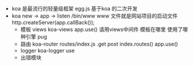 - koa 是最流行的轻量级框架
  egg.js 基于koa 的二次开发
- koa new -> app -> listen
  /bin/www
  www 文件就是网站项目的启动文件
  http.createServer(app.callBack());
  - 模板
    views
    koa-views
    app.use()  请用views中间件
    模板在哪里 使用了哪种引擎 pug
  - 路由
    koa-router   routes/index.js
    .get post
    index.routes()
    app.use()
  - logger
    koa-logger  use
  - 出错模块
    